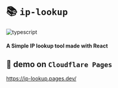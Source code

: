 # 📚 `ip-lookup`

![typescript](https://forthebadge.com/images/badges/made-with-typescript.svg)

#### A Simple IP lookup tool made with React

## 🌈 demo on `Cloudflare Pages`

https://ip-lookup.pages.dev/
